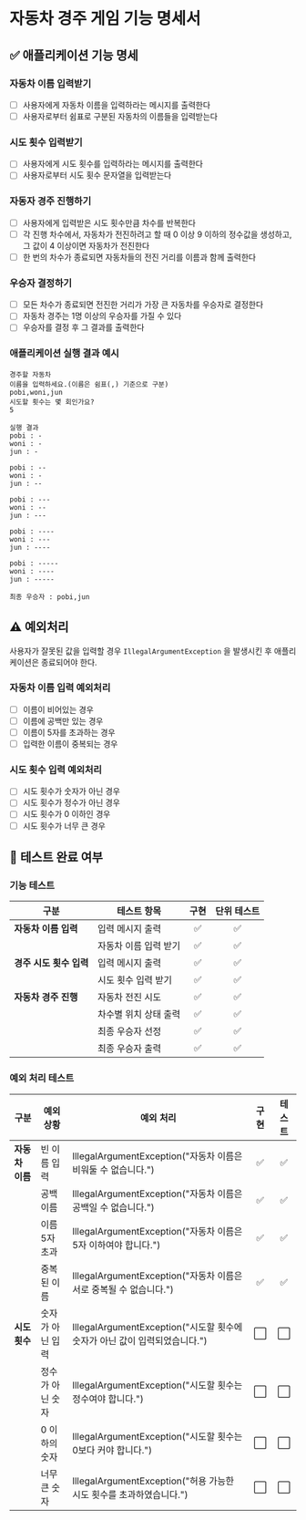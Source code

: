 # 자동차 경주 게임 기능 명세서

## ✅ 애플리케이션 기능 명세

### 자동차 이름 입력받기

- [ ] 사용자에게 자동차 이름을 입력하라는 메시지를 출력한다
- [ ] 사용자로부터 쉼표로 구분된 자동차의 이름들을 입력받는다

### 시도 횟수 입력받기

- [ ] 사용자에게 시도 횟수를 입력하라는 메시지를 출력한다
- [ ] 사용자로부터 시도 횟수 문자열을 입력받는다

### 자동자 경주 진행하기

- [ ] 사용자에게 입력받은 시도 횟수만큼 차수를 반복한다
- [ ] 각 진행 차수에서, 자동차가 전진하려고 할 때 0 이상 9 이하의 정수값을 생성하고, 그 값이 4 이상이면 자동차가 전진한다
- [ ] 한 번의 차수가 종료되면 자동차들의 전진 거리를 이름과 함께 출력한다

### 우승자 결정하기

- [ ] 모든 차수가 종료되면 전진한 거리가 가장 큰 자동차를 우승자로 결정한다
- [ ] 자동차 경주는 1명 이상의 우승자를 가질 수 있다
- [ ] 우승자를 결정 후 그 결과를 출력한다

### 애플리케이션 실행 결과 예시

```
경주할 자동차
이름을 입력하세요.(이름은 쉼표(,) 기준으로 구분)
pobi,woni,jun
시도할 횟수는 몇 회인가요?
5

실행 결과
pobi : -
woni : -
jun : -

pobi : --
woni : -
jun : --

pobi : ---
woni : --
jun : ---

pobi : ----
woni : ---
jun : ----

pobi : -----
woni : ----
jun : -----

최종 우승자 : pobi,jun
```

## ⚠️ 예외처리

사용자가 잘못된 값을 입력할 경우 `IllegalArgumentException` 을 발생시킨 후 애플리케이션은 종료되어야 한다.

### 자동차 이름 입력 예외처리

- [ ] 이름이 비어있는 경우
- [ ] 이름에 공백만 있는 경우
- [ ] 이름이 5자를 초과하는 경우
- [ ] 입력한 이름이 중복되는 경우

### 시도 횟수 입력 예외처리

- [ ] 시도 횟수가 숫자가 아닌 경우
- [ ] 시도 횟수가 정수가 아닌 경우
- [ ] 시도 횟수가 0 이하인 경우
- [ ] 시도 횟수가 너무 큰 경우

## 💯 테스트 완료 여부

### 기능 테스트

| 구분              | 테스트 항목       | 구현 | 단위 테스트 | 
|-----------------|--------------|:--:|:------:|
| **자동차 이름 입력**   | 입력 메시지 출력    | ✅  |   ✅    | 
|                 | 자동차 이름 입력 받기 | ✅  |   ✅    |
| **경주 시도 횟수 입력** | 입력 메시지 출력    | ✅  |   ✅    |
|                 | 시도 횟수 입력 받기  | ✅  |   ✅    |  
| **자동차 경주 진행**   | 자동차 전진 시도    | ✅  |   ✅    |  
|                 | 차수별 위치 상태 출력 | ✅  |   ✅    |  
|                 | 최종 우승자 선정    | ✅  |   ✅    |  
|                 | 최종 우승자 출력    | ✅  |   ✅    | 

### 예외 처리 테스트

| 구분         | 예외 상황     | 예외 처리                                                  | 구현 | 테스트 |
|------------|-----------|--------------------------------------------------------|:--:|:---:|
| **자동차 이름** | 빈 이름 입력   | IllegalArgumentException("자동차 이름은 비워둘 수 없습니다.")        | ✅  |  ✅  |
|            | 공백 이름     | IllegalArgumentException("자동차 이름은 공백일 수 없습니다.")        | ✅  |  ✅  |
|            | 이름 5자 초과  | IllegalArgumentException("자동차 이름은 5자 이하여야 합니다.")       | ✅  |  ✅  |
|            | 중복된 이름    | IllegalArgumentException("자동차 이름은 서로 중복될 수 없습니다.")     | ✅  |  ✅  |
| **시도 횟수**  | 숫자가 아닌 입력 | IllegalArgumentException("시도할 횟수에 숫자가 아닌 값이 입력되었습니다.") | ⬜  |  ⬜  |
|            | 정수가 아닌 숫자 | IllegalArgumentException("시도할 횟수는 정수여야 합니다.")          | ⬜  |  ⬜  |
|            | 0 이하의 숫자  | IllegalArgumentException("시도할 횟수는 0보다 커야 합니다.")        | ⬜  |  ⬜  |
|            | 너무 큰 숫자   | IllegalArgumentException("허용 가능한 시도 횟수를 초과하였습니다.")     | ⬜  |  ⬜  |





